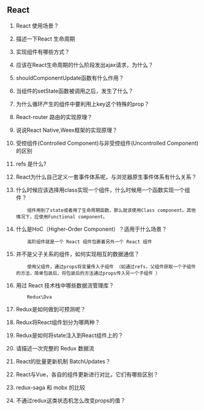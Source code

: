 ## React

1. React 使用场景？

2. 描述一下React 生命周期

3. 实现组件有哪些方式？

4. 应该在React生命周期的什么阶段发出ajax请求，为什么？

5. shouldComponentUpdate函数有什么作用？

6. 当组件的setState函数被调用之后，发生了什么？

7. 为什么循环产生的组件中要利用上key这个特殊的prop？

8. React-router 路由的实现原理？

9. 说说React Native,Weex框架的实现原理？

10. 受控组件(Controlled Component)与非受控组件(Uncontrolled Component)的区别

11. refs 是什么?

12. React为什么自己定义一套事件体系呢，与浏览器原生事件体系有什么关系？

13. 什么时候应该选择用class实现一个组件，什么时候用一个函数实现一个组件？

    ```
      	组件用到了state或者用了生命周期函数，那么就该使用Class component。其他情况下，应使用Functional component。
    ```

14. 什么是HoC（Higher-Order Component）？适用于什么场景？

    ```
      	高阶组件就是一个 React 组件包裹着另外一个 React 组件
    ```

15. 并不是父子关系的组件，如何实现相互的数据通信？

    ```
      	使用父组件，通过props将变量传入子组件 （如通过refs，父组件获取一个子组件的方法，简单包装后，将包装后的方法通过props传入另一个子组件 ）
    ```

16. 用过 React 技术栈中哪些数据流管理库？

    ```
      	Redux\Dva
    ```

17. Redux是如何做到可预测呢？

18. Redux将React组件划分为哪两种？

19. Redux是如何将state注入到React组件上的？

20. 请描述一次完整的 Redux 数据流

21. React的批量更新机制 BatchUpdates？

22. React与Vue，各自的组件更新进行对比，它们有哪些区别？

23. redux-saga 和 mobx 的比较

24. 不通过redux这类状态机怎么改变props的值？